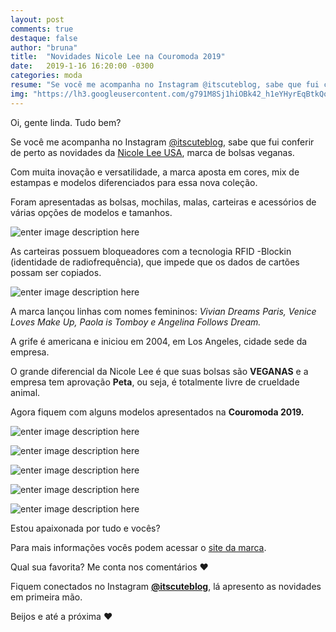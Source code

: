 ```yaml
---
layout: post
comments: true
destaque: false
author: "bruna"
title:  "Novidades Nicole Lee na Couromoda 2019"
date:   2019-1-16 16:20:00 -0300
categories: moda
resume: "Se você me acompanha no Instagram @itscuteblog, sabe que fui conferir de perto as novidades da Nicole Lee USA, marca de bolsas veganas."
img: "https://lh3.googleusercontent.com/g791M8Sj1hiOBk42_h1eYHyrEqBtkQoG7rcdKOfFP8sVBgfWdZoM40U3fYIZ4_2ivgvPAa5XgymRVQ"
---
```

Oi, gente linda. Tudo bem?

Se você me acompanha no Instagram [@itscuteblog](instagram.com/itscuteblog), sabe que fui conferir de perto as novidades da [Nicole Lee USA](https://www.nicoleleeusa.com.br/), marca de bolsas veganas.

Com muita inovação e versatilidade, a marca aposta em cores, mix de estampas e modelos diferenciados para essa nova coleção.

Foram apresentadas as bolsas, mochilas, malas, carteiras e acessórios de várias opções de modelos e tamanhos.

![enter image description here](https://lh3.googleusercontent.com/AIkEp37hX636QdETm83w1UKIvnGIL7YVPfinKxJkytZ0Q-DO2jQoO_nCDxDKOJW_G4dOfBTbc7DqXg "Carteiras Nicole Lee Brasil.")

As carteiras possuem bloqueadores com a tecnologia RFID -Blockin (identidade de radiofrequência), que impede que os dados de cartões possam ser copiados.

![enter image description here](https://lh3.googleusercontent.com/a8ccQX-GmjweFRmuOR72q-4e6FphmsbxjNs7ZfmbqM0rNi95W1Uxjzi9J4TWWyjne92ZivJ12gHUkg "Estande Nicole Lee Brasil")

A marca lançou linhas com nomes femininos: *Vivian Dreams Paris, Venice Loves Make Up, Paola is Tomboy e Angelina Follows Dream.*

A grife é americana e iniciou em 2004, em Los Angeles, cidade sede da empresa.

O grande diferencial da Nicole Lee é que suas bolsas são **VEGANAS** e a empresa tem aprovação **Peta**, ou seja, é totalmente livre de crueldade animal.

Agora fiquem com alguns modelos apresentados na **Couromoda 2019.**

![enter image description here](https://lh3.googleusercontent.com/Uj_p_m2GHhHtycN5vtz2TSSKhFApAWoTo_59WQ2rTYMSupibhOFgwN06wfT3FI7e-H-OZEIDZjpGWw "Bolsas Nicole Lee - Couromoda 2019")

![enter image description here](https://lh3.googleusercontent.com/QmS3qiSpcj8ZlaBmPaEjCaP-zV6DIOzXXPSZY_eC1wmmuekuwzh3rWmVYqhdopvX7qsK6zl3hWb_0g "Bolsas Nicole Lee - Couromoda 2019")

![enter image description here](https://lh3.googleusercontent.com/1547FRN0ViV_nqd349mkkWkKGR-RDa6lMxGOnQCHHmHJ4_zu9wpqUVIz6uDBkp-MHhWZo6Ku5zXDVQ "Bolsas Nicole Lee - Couromoda 2019")

![enter image description here](https://lh3.googleusercontent.com/5Ge_39iI-4iKfK0KkgD-amx0zX50ZmG62CIbxIrzAnNqA5JmGjIeZWUeUex6gSSyMLaZSfJX3u0-ag "Bolsas Nicole Lee - Couromoda 2019")

![enter image description here](https://lh3.googleusercontent.com/g791M8Sj1hiOBk42_h1eYHyrEqBtkQoG7rcdKOfFP8sVBgfWdZoM40U3fYIZ4_2ivgvPAa5XgymRVQ "Bolsas Nicole Lee - Couromoda 2019")

Estou apaixonada por tudo e vocês?

Para mais informações vocês podem acessar o [site da marca](https://www.nicoleleeusa.com.br/).

Qual sua favorita? Me conta nos comentários ♥

Fiquem conectados no Instagram **[@itscuteblog](instagram.com/itscuteblog)**, lá apresento as novidades em primeira mão.

Beijos e até a próxima ♥



